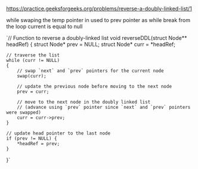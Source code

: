 https://practice.geeksforgeeks.org/problems/reverse-a-doubly-linked-list/1

while swaping the temp pointer in used to prev pointer as while break from the loop current is equal to null

`// Function to reverse a doubly-linked list
void reverseDDL(struct Node** headRef)
{
    struct Node* prev = NULL;
    struct Node* curr = *headRef;
 
    // traverse the list
    while (curr != NULL)
    {
        // swap `next` and `prev` pointers for the current node
        swap(curr);
 
        // update the previous node before moving to the next node
        prev = curr;
 
        // move to the next node in the doubly linked list
        // (advance using `prev` pointer since `next` and `prev` pointers were swapped)
        curr = curr->prev;
    }
 
    // update head pointer to the last node
    if (prev != NULL) {
        *headRef = prev;
    }
}`